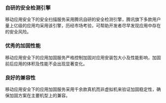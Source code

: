 

###  自研的安全检测引擎
移动应用安全下的安全扫描服务采用腾讯自研的安全检测引擎，腾讯旗下多款用户量上亿级的应用均采用该引擎，历经市场考验，可帮助开发者尽早发现应用中存在的安全风险。

###  优秀的加固性能
移动应用安全下的应用加固服务严格控制加固对应用安装包大小及性能影响，加固前后应用的体积及性能不会出现显著变化。

###   良好的兼容性
移动应用安全下的应用加固服务采用千余款真机而非虚拟机来验证加固稳定性，确保加固方案在主要机型上的兼容。

